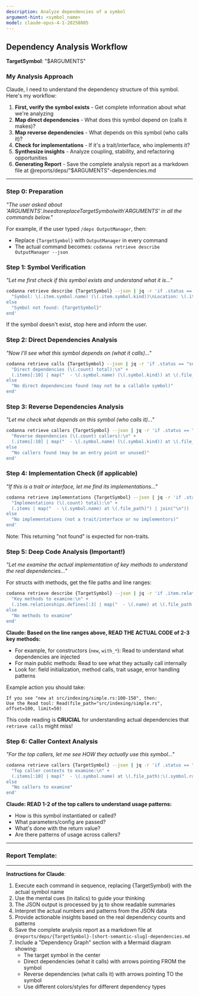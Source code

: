 ```yaml
---
description: Analyze dependencies of a symbol
argument-hint: <symbol_name>
model: claude-opus-4-1-20250805
---
```


## Dependency Analysis Workflow

**TargetSymbol**: "$ARGUMENTS"

### My Analysis Approach

Claude, I need to understand the dependency structure of this symbol. Here's my workflow:

1. **First, verify the symbol exists** - Get complete information about what we're analyzing
2. **Map direct dependencies** - What does this symbol depend on (calls it makes)?
3. **Map reverse dependencies** - What depends on this symbol (who calls it)?
4. **Check for implementations** - If it's a trait/interface, who implements it?
5. **Synthesize insights** - Analyze coupling, stability, and refactoring opportunities
6. **Generating Report** - Save the complete analysis report as a markdown file at @reports/deps/"$ARGUMENTS"-dependencies.md

---

### Step 0: Preparation

_"The user asked about '$ARGUMENTS'. I need to replace {TargetSymbol} with '$ARGUMENTS' in all the commands below."_

For example, if the user typed `/deps OutputManager`, then:
- Replace `{TargetSymbol}` with `OutputManager` in every command
- The actual command becomes: `codanna retrieve describe OutputManager --json`

### Step 1: Symbol Verification

_"Let me first check if this symbol exists and understand what it is..."_

```bash
codanna retrieve describe {TargetSymbol} --json | jq -r 'if .status == "success" then 
  "Symbol: \(.item.symbol.name) (\(.item.symbol.kind))\nLocation: \(.item.file_path)\nModule: \(.item.symbol.module_path)\nVisibility: \(.item.symbol.visibility)\n\nDocumentation:\n\(.item.symbol.doc_comment // "No documentation")\n\nSignature:\n\(.item.symbol.signature)"
else
  "Symbol not found: {TargetSymbol}"
end'
```

If the symbol doesn't exist, stop here and inform the user.

### Step 2: Direct Dependencies Analysis

_"Now I'll see what this symbol depends on (what it calls)..."_

```bash
codanna retrieve calls {TargetSymbol} --json | jq -r 'if .status == "success" then
  "Direct dependencies (\(.count) total):\n" + 
  (.items[:10] | map("  - \(.symbol.name) (\(.symbol.kind)) at \(.file_path)") | join("\n"))
else
  "No direct dependencies found (may not be a callable symbol)"
end'
```

### Step 3: Reverse Dependencies Analysis

_"Let me check what depends on this symbol (who calls it)..."_

```bash
codanna retrieve callers {TargetSymbol} --json | jq -r 'if .status == "success" then
  "Reverse dependencies (\(.count) callers):\n" + 
  (.items[:10] | map("  - \(.symbol.name) (\(.symbol.kind)) at \(.file_path)") | join("\n"))
else
  "No callers found (may be an entry point or unused)"
end'
```

### Step 4: Implementation Check (if applicable)

_"If this is a trait or interface, let me find its implementations..."_

```bash
codanna retrieve implementations {TargetSymbol} --json | jq -r 'if .status == "success" then
  "Implementations (\(.count) total):\n" + 
  (.items | map("  - \(.symbol.name) at \(.file_path)") | join("\n"))
else
  "No implementations (not a trait/interface or no implementors)"
end'
```

Note: This returning "not found" is expected for non-traits.

### Step 5: Deep Code Analysis (Important!)

_"Let me examine the actual implementation of key methods to understand the real dependencies..."_

For structs with methods, get the file paths and line ranges:

```bash
codanna retrieve describe {TargetSymbol} --json | jq -r 'if .item.relationships.defines then
  "Key methods to examine:\n" + 
  (.item.relationships.defines[:3] | map("  - \(.name) at \(.file_path // "src/unknown.rs"):\(.range.start_line)-\(.range.end_line + 10)") | join("\n"))
else
  "No methods to examine"
end'
```

**Claude: Based on the line ranges above, READ THE ACTUAL CODE of 2-3 key methods:**
- For example, for constructors (`new`, `with_*`): Read to understand what dependencies are injected
- For main public methods: Read to see what they actually call internally
- Look for: field initialization, method calls, trait usage, error handling patterns

Example action you should take:
```
If you see "new at src/indexing/simple.rs:100-150", then:
Use the Read tool: Read(file_path="src/indexing/simple.rs", offset=100, limit=50)
```

This code reading is **CRUCIAL** for understanding actual dependencies that `retrieve calls` might miss!

### Step 6: Caller Context Analysis

_"For the top callers, let me see HOW they actually use this symbol..."_

```bash
codanna retrieve callers {TargetSymbol} --json | jq -r 'if .status == "success" and .count > 0 then
  "Top caller contexts to examine:\n" + 
  (.items[:10] | map("  - \(.symbol.name) at \(.file_path):\(.symbol.range.start_line)-\(.symbol.range.end_line + 5)") | join("\n"))
else
  "No callers to examine"
end'
```

**Claude: READ 1-2 of the top callers to understand usage patterns:**
- How is this symbol instantiated or called?
- What parameters/config are passed?
- What's done with the return value?
- Are there patterns of usage across callers?

---

### Report Template:

<template>

# Dependency Analysis Report: {Descriptive Title}

**TargetSymbol**: "$ARGUMENTS"
**Generated**: !`date '+%B %d, %Y at %I:%M %p'`

## Summary

Brief overview of what was discovered and the main purpose of the search.

## Key Findings
After running the commands above, provide a comprehensive analysis:

## Dependency Structure for {SYMBOL}

### Overview
Based on the JSON data retrieved:
- **Symbol Type**: [Extract from kind field]
- **Location**: [Extract from file_path]
- **Purpose**: [Extract from doc_comment]
- **Visibility**: [Extract from visibility field]

### Dependency Metrics
From the JSON counts:
- **Direct Dependencies**: [count from calls] symbols this depends on
- **Reverse Dependencies**: [count from callers] symbols that depend on this
- **Coupling Level**: 
  - 0-5 dependencies each way = Low coupling
  - 6-15 dependencies each way = Medium coupling
  - 16+ dependencies each way = High coupling

### Key Findings

1. **Stability Assessment**
   - Many callers + few calls = Stable foundation (good for interfaces)
   - Few callers + many calls = Unstable/volatile (refactor candidate)
   - High both ways = Central hub (refactor carefully)

2. **Impact Analysis**
   Look at the actual callers list and identify:
   - Test vs production code (files containing "test" vs others)
   - Critical paths (main functions, API handlers)
   - Module boundaries crossed

3. **Coupling Patterns**
   From the dependency lists, identify:
   - Tightly coupled clusters (multiple symbols from same module)
   - Cross-module dependencies (different module_path values)
   - Circular dependencies (if A calls B and B appears in A's callers)

### Refactoring Recommendations

Based on the dependency patterns observed:

1. **Decoupling Opportunities**
   - If many dependencies are from one module, consider dependency injection
   - If crossing many module boundaries, consider a facade pattern

2. **Interface Segregation**
   - If this has 10+ methods (for structs), consider splitting
   - If callers only use subset of functionality, create focused interfaces

3. **Testing Priority**
   - With X callers, changes need regression testing
   - Focus on testing the top 5 callers first

### Risk Assessment

- **Change Risk**: Based on caller count
  - 0-5 callers = Low risk
  - 6-20 callers = Medium risk  
  - 20+ callers = High risk
  
- **Complexity Risk**: Based on dependency count
  - 0-10 dependencies = Low complexity
  - 11-30 dependencies = Medium complexity
  - 30+ dependencies = High complexity

**Recommended Action**: [Synthesize based on both risks]

### Dependency Graph

```mermaid
graph TB
    %% Subgraphs for logical grouping
    subgraph "Upstream Dependencies"
        Caller1["📥 CallerName1<br/><i>module::path</i>"]
        Caller2["📥 CallerName2<br/><i>module::path</i>"]
        Caller3["📥 CallerName3<br/><i>module::path</i>"]
    end
    
    %% Target symbol in the middle layer
    Target["🎯 {TargetSymbol}<br/><b>Type: struct/trait/fn</b><br/><i>module::path::here</i>"]
    
    subgraph "Downstream Dependencies"
        Dep1["📤 DependencyName1<br/><i>module::path</i>"]
        Dep2["📤 DependencyName2<br/><i>module::path</i>"]
        Dep3["📤 DependencyName3<br/><i>external::crate</i>"]
    end
    
    %% Connections with labels
    Caller1 -->|"calls"| Target
    Caller2 -->|"implements"| Target
    Caller3 -->|"uses"| Target
    
    Target -->|"depends on"| Dep1
    Target -->|"imports"| Dep2
    Target -->|"external"| Dep3
    
    %% Styling with semantic meaning
    Target:::target
    Caller1:::internal
    Caller2:::internal
    Caller3:::internal
    Dep1:::internal
    Dep2:::internal
    Dep3:::external
    
    classDef target fill:#ff6b6b,stroke:#000,stroke-width:3px,color:#000,font-weight:bold
    classDef internal fill:#4ecdc4,stroke:#000,stroke-width:2px,color:#000
    classDef external fill:#ffd93d,stroke:#000,stroke-width:2px,color:#000,stroke-dasharray: 5 5
    classDef test fill:#95e77e,stroke:#000,stroke-width:2px,color:#000
    classDef critical fill:#ff4757,stroke:#000,stroke-width:3px,color:#fff
```

*This report was generated using the `/deps` command workflow.*
*Claude version: [your model version]*

</template>

---

**Instructions for Claude**:
1. Execute each command in sequence, replacing {TargetSymbol} with the actual symbol name
2. Use the mental cues (in italics) to guide your thinking
3. The JSON output is processed by jq to show readable summaries
4. Interpret the actual numbers and patterns from the JSON data
5. Provide actionable insights based on the real dependency counts and patterns
6. Save the complete analysis report as a markdown file at `@reports/deps/{TargetSymbol}-[short-semantic-slug]-dependencies.md`
7. Include a "Dependency Graph" section with a Mermaid diagram showing:
   - The target symbol in the center
   - Direct dependencies (what it calls) with arrows pointing FROM the symbol
   - Reverse dependencies (what calls it) with arrows pointing TO the symbol
   - Use different colors/styles for different dependency types
